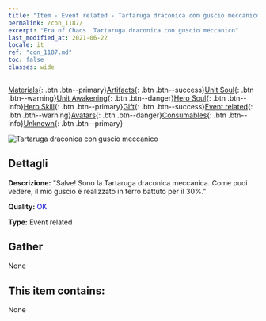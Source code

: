 ```yaml
---
title: "Item - Event related - Tartaruga draconica con guscio meccanico"
permalink: /con_1187/
excerpt: "Era of Chaos  Tartaruga draconica con guscio meccanico"
last_modified_at: 2021-06-22
locale: it
ref: "con_1187.md"
toc: false
classes: wide
---
```

 [Materials](/ItemsIT/){: .btn .btn--primary}[Artifacts](/ItemsIT/Artifacts/){: .btn .btn--success}[Unit Soul](/ItemsIT/UnitSoul/){: .btn .btn--warning}[Unit Awakening](/ItemsIT/UnitAwakening/){: .btn .btn--danger}[Hero Soul](/ItemsIT/HeroSoul/){: .btn .btn--info}[Hero Skill](/ItemsIT/HeroSkill/){: .btn .btn--primary}[Gift](/ItemsIT/Gift/){: .btn .btn--success}[Event related](/ItemsIT/Events/){: .btn .btn--warning}[Avatars](/ItemsIT/Avatars/){: .btn .btn--danger}[Consumables](/ItemsIT/Consumables/){: .btn .btn--info}[Unknown](/ItemsIT/Unknown/){: .btn .btn--primary}

 ![Tartaruga draconica con guscio meccanico](/images/t/i_81512231.png)

## Dettagli
 **Descrizione:** \"Salve! Sono la Tartaruga draconica meccanica. Come puoi vedere, il mio guscio è realizzato in ferro battuto per il 30%.\"

 **Quality:** <span style="color: #0000CD">OK</span>

 **Type:** Event related

## Gather

  None

## This item contains:

  None

